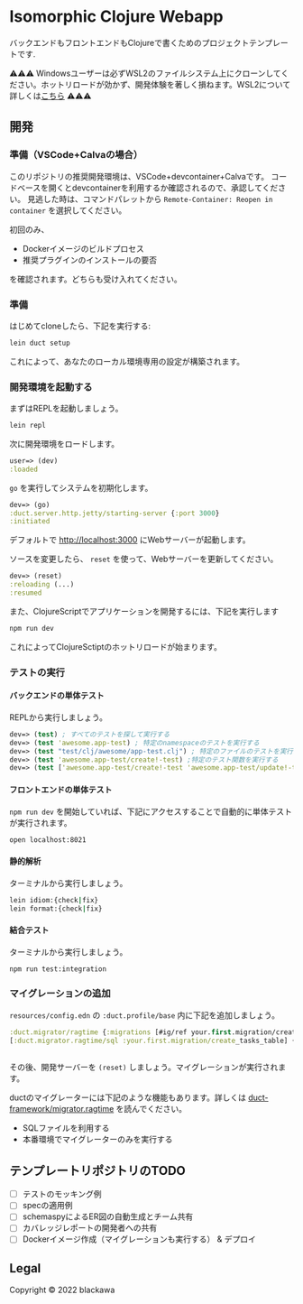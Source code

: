 # Isomorphic Clojure Webapp

バックエンドもフロントエンドもClojureで書くためのプロジェクトテンプレートです.

:warning::warning::warning: Windowsユーザーは必ずWSL2のファイルシステム上にクローンしてください。ホットリロードが効かず、開発体験を著しく損ねます。WSL2について詳しくは[こちら](https://docs.microsoft.com/ja-jp/windows/wsl/setup/environment#file-storage) :warning::warning::warning:

## 開発

### 準備（VSCode+Calvaの場合）

このリポジトリの推奨開発環境は、VSCode+devcontainer+Calvaです。
コードベースを開くとdevcontainerを利用するか確認されるので、承認してください。
見逃した時は、コマンドパレットから `Remote-Container: Reopen in container` を選択してください。

初回のみ、

- Dockerイメージのビルドプロセス
- 推奨プラグインのインストールの要否

を確認されます。どちらも受け入れてください。

### 準備

はじめてcloneしたら、下記を実行する:

```sh
lein duct setup
```

これによって、あなたのローカル環境専用の設定が構築されます。

### 開発環境を起動する

まずはREPLを起動しましょう。

```sh
lein repl
```

次に開発環境をロードします。

```clojure
user=> (dev)
:loaded
```

`go` を実行してシステムを初期化します。

```clojure
dev=> (go)
:duct.server.http.jetty/starting-server {:port 3000}
:initiated
```

デフォルトで <http://localhost:3000> にWebサーバーが起動します。

ソースを変更したら、 `reset` を使って、Webサーバーを更新してください。

```clojure
dev=> (reset)
:reloading (...)
:resumed
```

また、ClojureScriptでアプリケーションを開発するには、下記を実行します

```sh
npm run dev
```

これによってClojureSctiptのホットリロードが始まります。

### テストの実行

#### バックエンドの単体テスト

REPLから実行しましょう。

```clojure
dev=> (test) ; すべてのテストを探して実行する
dev=> (test 'awesome.app-test) ; 特定のnamespaceのテストを実行する
dev=> (test "test/clj/awesome/app-test.clj") ; 特定のファイルのテストを実行する
dev=> (test 'awesome.app-test/create!-test) ;特定のテスト関数を実行する
dev=> (test ['awesome.app-test/create!-test 'awesome.app-test/update!-test]) ; 複数のテストを実行することもできる
```

#### フロントエンドの単体テスト

`npm run dev` を開始していれば、下記にアクセスすることで自動的に単体テストが実行されます。

```sh
open localhost:8021
```

#### 静的解析

ターミナルから実行しましょう。

```sh
lein idiom:{check|fix}
lein format:{check|fix}
```

#### 結合テスト

ターミナルから実行しましょう。

```sh
npm run test:integration
```

### マイグレーションの追加

`resources/config.edn` の `:duct.profile/base` 内に下記を追加しましょう。

```clj
:duct.migrator/ragtime {:migrations [#ig/ref your.first.migration/create_tasks_table]}
[:duct.migrator.ragtime/sql :your.first.migration/create_tasks_table] {:up ["create table tasks (id integer autoincrement primary key, label varcahr(128) not null);"]
                                                                       :down ["drop table tasks;"]}
```

その後、開発サーバーを `(reset)` しましょう。マイグレーションが実行されます。

ductのマイグレーターには下記のような機能もあります。詳しくは [duct-framework/migrator.ragtime](https://github.com/duct-framework/migrator.ragtime) を読んでください。

- SQLファイルを利用する
- 本番環境でマイグレーターのみを実行する

## テンプレートリポジトリのTODO

- [ ] テストのモッキング例
- [ ] specの適用例
- [ ] schemaspyによるER図の自動生成とチーム共有
- [ ] カバレッジレポートの開発者への共有
- [ ] Dockerイメージ作成（マイグレーションも実行する） & デプロイ

## Legal

Copyright © 2022 blackawa
